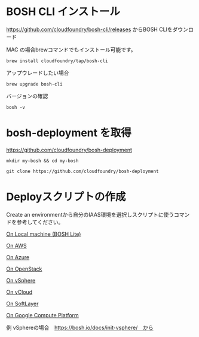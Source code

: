 # BOSH CLI インストール

https://github.com/cloudfoundry/bosh-cli/releases
からBOSH CLIをダウンロード

MAC の場合brewコマンドでもインストール可能です。

```brew install cloudfoundry/tap/bosh-cli```

アップウレードしたい場合

```brew upgrade bosh-cli```

バージョンの確認

```bosh -v```

# bosh-deployment を取得

https://github.com/cloudfoundry/bosh-deployment

```mkdir my-bosh && cd my-bosh```

```git clone https://github.com/cloudfoundry/bosh-deployment```

# Deployスクリプトの作成


Create an environmentから自分のIAAS環境を選択しスクリプトに使うコマンドを参考してください。

[On Local machine (BOSH Lite)](https://bosh.io/docs/bosh-lite.html)

[On AWS](https://bosh.io/docs/init-aws.html)

[On Azure](https://bosh.io/docs/init-azure.html)

[On OpenStack](https://bosh.io/docs/init-openstack.html)

[On vSphere](https://bosh.io/docs/init-vsphere.html)

[On vCloud](https://bosh.io/docs/init-vcloud.html)

[On SoftLayer](https://bosh.io/docs/init-softlayer.html)

[On Google Compute Platform](https://bosh.io/docs/init-google.html)


例 vSphereの場合　https://bosh.io/docs/init-vsphere/　から


